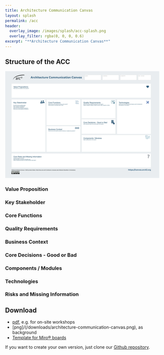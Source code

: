 ```yaml
---
title: Architecture Communication Canvas
layout: splash
permalink: /acc
header:
  overlay_image: /images/splash/acc-splash.png
  overlay_filter: rgba(0, 0, 0, 0.6)
excerpt: "**Architecture Communication Canvas**"
---
```



## Structure of the ACC

![](images/canvas/architecture-communication-canvas.webp)

### Value Proposition

### Key Stakeholder

### Core Functions

### Quality Requirements

### Business Context

### Core Decisions - Good or Bad

### Components / Modules

### Technologies

### Risks and Missing Information


## Download

* [pdf](/downloads/architecture-communication-canvas.pdf), e.g. for on-site workshops
* [png]/(/downloads/architecture-communication-canvas.png), as background
* [Template for Miro® boards]()

If you want to create your own version, just clone our [Github repository](https://github.com/arc42/canvas.arc42.org-site).